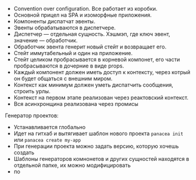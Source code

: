 - Convention over configuration. Все работает из коробки.
- Основной прицел на SPA и изоморфные приложения.
- Компоненты диспатчат эвенты.
- Эвенты обрабатываются в диспетчере.
- Диспетчер — отдельная сущность. Хэшмэп, где ключ эвент, значение — обработчик.
- Обработчик эвента генерит новый стейт и возвращает его.
- Стейт иммутабельный и один на приложение.
- Стейт целиком пробрасывается в корневой компонет, его части пробрасываются в дочерние в виде props.
- Каждый компонент должен иметь доступ к контексту, через котрый он будет общаться с внешним миром.
- Контекст как минимум должен уметь диспатчить сообщения, строить урлы.
- Контекст на первом этапе реализован через реактовский контекст.
- Вся асинхронщина реализована через промисы

Генератор проектов:
- Устанавливается глобально
- Идет на гитхаб и вытягивает шаблон нового проекта `panacea init` или `panacea create my-app`
- При генерации проекта можно задать версию, которую хочешь создать
- Шаблоны генераторов комнонетов и других сущностей находятся в отдельной папке, их можно модифицировать
- по


